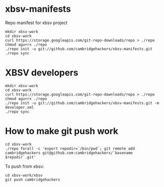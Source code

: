 xbsv-manifests
==============

Repo manifest for xbsv project

    mkdir xbsv-work
    cd xbsv-work
    curl https://storage.googleapis.com/git-repo-downloads/repo > ./repo
    chmod agu+rx ./repo
    ./repo init -u git://github.com/cambridgehackers/xbsv-manifests.git
    ./repo sync


XBSV developers
===============

    mkdir xbsv-work
    cd xbsv-work
    curl https://storage.googleapis.com/git-repo-downloads/repo > ./repo
    chmod agu+rx ./repo
    ./repo init -u git://github.com/cambridgehackers/xbsv-manifests.git -m developer.xml
    ./repo sync


How to make git push work
=========================

    cd xbsv-work
    ./repo forall -c 'export repodir=`/bin/pwd`; git remote add cambridgehackers git@github.com:cambridgehackers/`basename $repodir`.git'

To push from xbsv:

    cd xbsv-work/xbsv
    git push cambridgehackers
